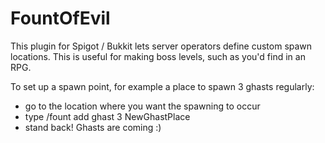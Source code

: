 FountOfEvil
================

This plugin for Spigot / Bukkit lets server operators define custom spawn locations. This is useful for making boss levels, such as you'd find in an RPG.

To set up a spawn point, for example a place to spawn 3 ghasts regularly:

* go to the location where you want the spawning to occur
* type /fount add ghast 3 NewGhastPlace
* stand back! Ghasts are coming :)